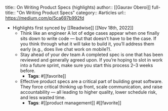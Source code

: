 title:: On Writing Product Specs (highlights)
author:: [[Gaurav Oberoi]]
full-title:: "On Writing Product Specs"
category:: #articles
url:: https://medium.com/p/5ca697b992fd

- Highlights first synced by [[Readwise]] [[Nov 18th, 2022]]
	- Think like an engineer
	  A lot of edge cases appear when one finally sits down to write code — but that doesn’t have to be the case. If you think through what it will take to build it, you’ll address them early (e.g., does live chat work on mobile?).
	- Stay ahead of your dev team
	  A completed spec is one that has been reviewed and generally agreed upon. If you’re hoping to slot in work into a future sprint, make sure you start this process 2–3 weeks before.
		- **Tags**: #[[favorite]]
	- Effective product specs are a critical part of building great software. They force critical thinking up front, scale communication, and raise accountability — all leading to higher quality, lower schedule risk, and less wasted time.
		- **Tags**: #[[product management]] #[[favorite]]